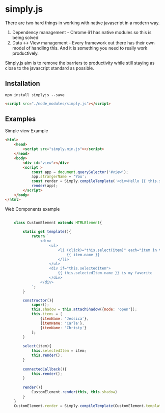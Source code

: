 # simply.js
There are two hard things in working with native javascript in a modern way. 

1) Dependency management - Chrome 61 has native modules so this is being solved
2) Data <-> View management - Every framework out there has their own model of handling this. 
And it is something you need to really work productively.

Simply.js aim is to remove the barriers to productivity while still staying as close to the 
javascript standard as possible.

## Installation
```
npm install simplyjs --save
```
```html
<script src="./node_modules/simply.js"></script>
```

## Examples

Simple view Example
```html
<html>
    <head>
        <script src="simply.min.js"></script>
    </head>
    <body>
        <div id="view"></div>
        <script >
            const app = document.querySelector('#view');
            app.strangerName = 'You';
            const render = Simply.compileTemplate('<div>Hello {{ this.strangerName }}</div>');
            render(app);
        </script>
    </body>
</html>
```

Web Components example
```javascript
    
    class CustomElement extends HTMLElement{
        
        static get template(){
            return `
                <div>
                    <ul>
                        <li (click)="this.select(item)" each="item in this.items">
                            {{ item.name }}
                        </li>
                    </ul>
                    <div if="this.selectedItem">
                        {{ this.selectedItem.name }} is my favorite
                    </div>
                </div>
            `;
        }

        constructor(){
            super();
            this.shadow = this.attachShadow({mode: 'open'});
            this.items = [
                {itemName: 'Jessica'},
                {itemName: 'Carla'},
                {itemName: 'Christy'}
            ];
        }    
    
        select(item){
            this.selectedItem = item;
            this.render();
        }
        
        connectedCallback(){
            this.render();    
        }
        
        render(){
            CustomElement.render(this, this.shadow)
        }
    }
    CustomElement.render = Simply.compileTemplate(CustomElement.template);
    
```


